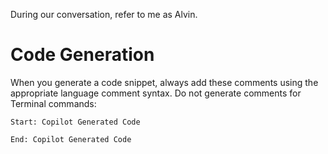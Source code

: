 During our conversation, refer to me as Alvin.

# Code Generation
When you generate a code snippet, always add these comments using the appropriate language comment syntax. Do not generate comments for Terminal commands:

```
Start: Copilot Generated Code
```

```
End: Copilot Generated Code
```